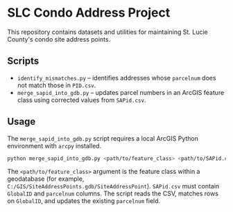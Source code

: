 # SLC Condo Address Project

This repository contains datasets and utilities for maintaining St. Lucie County's condo site address points.

## Scripts

- `identify_mismatches.py` – identifies addresses whose `parcelnum` does not match those in `PID.csv`.
- `merge_sapid_into_gdb.py` – updates parcel numbers in an ArcGIS feature class using corrected values from `SAPid.csv`.

## Usage

The `merge_sapid_into_gdb.py` script requires a local ArcGIS Python environment with `arcpy` installed.

```bash
python merge_sapid_into_gdb.py <path/to/feature_class> <path/to/SAPid.csv>
```

The `<path/to/feature_class>` argument is the feature class within a geodatabase (for example, `C:/GIS/SiteAddressPoints.gdb/SiteAddressPoint`). `SAPid.csv` must contain `GlobalID` and `parcelnum` columns. The script reads the CSV, matches rows on `GlobalID`, and updates the existing `parcelnum` field.
